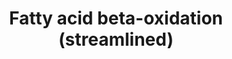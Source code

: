 ---
annotations:
- id: PW:0000738
  parent: classic metabolic pathway
  type: Pathway Ontology
  value: fatty acid beta degradation pathway
authors:
- Gsu
- Mkutmon
- MaintBot
- Eweitz
description: This pathway is derived from Fatty Acid Beta Oxidation (Mus musculus)
  [http://wikipathways.org/index.php/Pathway:WP1269]. The sequential Acetyl CoA removal
  steps are merged and a component added for the uptake of fatty acids and transport
  to the mitochondrion.
last-edited: 2021-05-07
organisms:
- Mus musculus
redirect_from:
- /index.php/Pathway:WP3588
- /instance/WP3588
revision: null
schema-jsonld:
- '@context': https://schema.org/
  '@id': https://wikipathways.github.io/pathways/WP3588.html
  '@type': Dataset
  creator:
    '@type': Organization
    name: WikiPathways
  description: This pathway is derived from Fatty Acid Beta Oxidation (Mus musculus)
    [http://wikipathways.org/index.php/Pathway:WP1269]. The sequential Acetyl CoA
    removal steps are merged and a component added for the uptake of fatty acids and
    transport to the mitochondrion.
  keywords:
  - Acadl
  - Acadm
  - Acads
  - Acadvl
  - Acat1
  - Acetyl-CoA
  - Acsl1
  - Acsl3
  - Acsl4
  - Acsl5
  - Acsl6
  - Acyl-CoA
  - Acyl-carnitine
  - Cd36
  - Cpt1a
  - Cpt1b
  - Cpt2
  - Dci
  - Decr1
  - Echs1
  - Fabp1
  - Fabp2
  - Fabp3
  - Fabp4
  - Fabp7
  - Hadh
  - Hadha
  - Hadhb
  - Slc25a20
  - Slc27a1
  - Slc27a2
  - Slc27a3
  - Slc27a4
  - Slc27a5
  - Slc27a6
  - TCA Cycle
  license: CC0
  name: Fatty acid beta-oxidation (streamlined)
seo: CreativeWork
title: Fatty acid beta-oxidation (streamlined)
wpid: WP3588
---